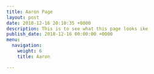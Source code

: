 ```yaml
---
title: Aaron Page
layout: post
date: 2018-12-16 20:10:35 +0000
description: This is to see what this page looks ike
publish_date: 2018-12-16 00:00:00 +0000
menu:
  navigation:
    weight: 6
    title: Aaron

---
```


